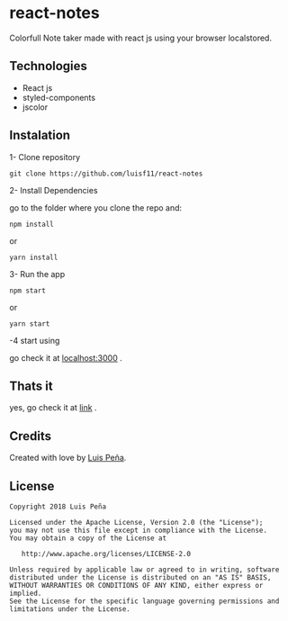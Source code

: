 # react-notes

Colorfull Note taker made with react js using your browser localstored.

## Technologies

- React js
- styled-components
- jscolor

## Instalation

1- Clone repository

```
git clone https://github.com/luisf11/react-notes
```


2- Install Dependencies

go to the folder where you clone the repo and:
```
npm install
```
or
```
yarn install 
```
3- Run the app

```
npm start
```
or
```
yarn start 
```
-4 start using 

go check it at [localhost:3000](http://localhost:3000/) .



  
 ## Thats it

yes, go check it at [link](https://luisf11.github.io/react-notes/) .

## Credits
 
 Created with love by [Luis Peña][luis-profile].
 
 ## License

	Copyright 2018 Luis Peña
	
	Licensed under the Apache License, Version 2.0 (the "License");
	you may not use this file except in compliance with the License.
	You may obtain a copy of the License at
	
	   http://www.apache.org/licenses/LICENSE-2.0
	
	Unless required by applicable law or agreed to in writing, software
	distributed under the License is distributed on an "AS IS" BASIS,
	WITHOUT WARRANTIES OR CONDITIONS OF ANY KIND, either express or implied.
	See the License for the specific language governing permissions and
	limitations under the License.

[luis-profile]: https://github.com/luisf11/



